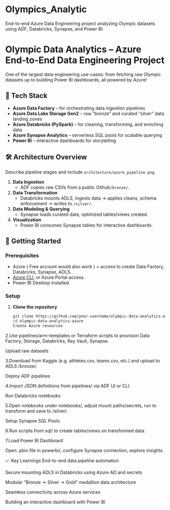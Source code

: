 # Olympics_Analytic
End-to-end Azure Data Engineering project analyzing Olympic datasets using ADF, Databricks, Synapse, and Power BI.


# Olympic Data Analytics – Azure End‑to‑End Data Engineering Project

One of the largest data engineering use-cases: from fetching raw Olympic datasets up to building Power BI dashboards, all powered by Azure!

## 🚀 Tech Stack

- **Azure Data Factory** – for orchestrating data ingestion pipelines  
- **Azure Data Lake Storage Gen2** – raw “bronze” and curated “silver” data landing zones  
- **Azure Databricks (PySpark)** – for cleaning, transforming, and enriching data  
- **Azure Synapse Analytics** – serverless SQL pools for scalable querying  
- **Power BI** – interactive dashboards for storytelling

## 🛠️ Architecture Overview

Describe pipeline stages and include `architecture/azure_pipeline.png`.

1. **Data Ingestion**  
   - ADF copies raw CSVs from a public Github`/bronze/`.
2. **Data Transformation**  
   - Databricks mounts ADLS, ingests data → applies cleans, schema enforcement → writes to `/silver/`.
3. **Data Modeling & Querying**  
   - Synapse loads curated data, optimized tables/views created.
4. **Visualization**  
   - Power BI consumes Synapse tables for interactive dashboards.

## 📂 Getting Started

### Prerequisites
- Azure ( Free account would also work ) + access to create Data Factory, Databricks, Synapse, ADLS.
- [Azure CLI](https://learn.microsoft.com/cli/azure/install-azure-cli), or Azure Portal access.
- Power BI Desktop installed.

### Setup

1. **Clone the repository**  
   ```bash
   git clone https://github.com/your-username/olympic-data-analytics-azure.git
   cd olympic-data-analytics-azure
   Create Azure resources

2.Use pipelines/arm-templates or Terraform scripts to provision Data Factory, Storage, Databricks, Key Vault, Synapse.

Upload raw datasets

3.Download from Kaggle (e.g. athletes.csv, teams.csv, etc.) and upload to ADLS /bronze/.

Deploy ADF pipelines

4.Import JSON definitions from pipelines/ via ADF UI or CLI.

Run Databricks notebooks

5.Open notebooks under notebooks/, adjust mount paths/secrets, run to transform and save to /silver/.

Setup Synapse SQL Pools

6.Run scripts from sql/ to create tables/views on transformed data.

7.Load Power BI Dashboard

Open .pbix file in powerbi/, configure Synapse connection, explore insights.


📈 Key Learnings
End-to-end data pipeline automation

Secure mounting ADLS in Databricks using Azure AD and secrets

Modular "Bronze → Silver → Gold" medallion data architecture

Seamless connectivity across Azure services

Building an interactive dashboard with Power BI



